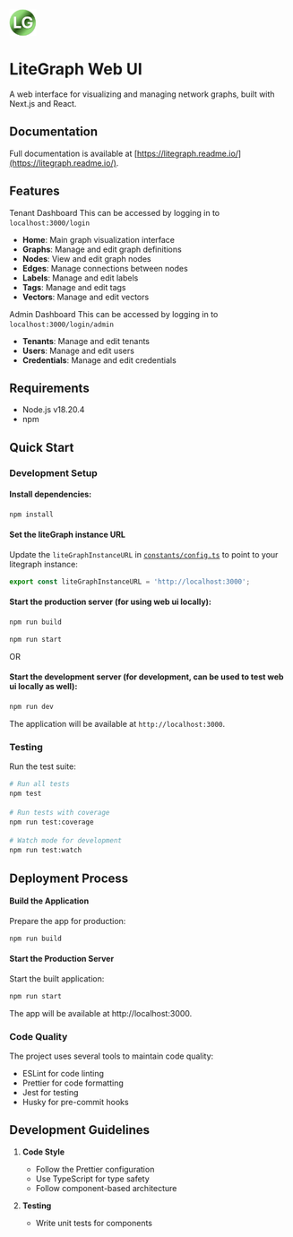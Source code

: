 <img src="https://raw.githubusercontent.com/jchristn/LiteGraph/refs/heads/main/assets/favicon.png" height="48">

# LiteGraph Web UI

A web interface for visualizing and managing network graphs, built with Next.js and React.

## Documentation 

Full documentation is available at [https://litegraph.readme.io/](https://litegraph.readme.io/).

## Features

Tenant Dashboard
This can be accessed by logging in to `localhost:3000/login`

- **Home**: Main graph visualization interface
- **Graphs**: Manage and edit graph definitions
- **Nodes**: View and edit graph nodes
- **Edges**: Manage connections between nodes
- **Labels**: Manage and edit labels
- **Tags**: Manage and edit tags
- **Vectors**: Manage and edit vectors

Admin Dashboard
This can be accessed by logging in to `localhost:3000/login/admin`

- **Tenants**: Manage and edit tenants
- **Users**: Manage and edit users
- **Credentials**: Manage and edit credentials

## Requirements

- Node.js v18.20.4
- npm

## Quick Start

### Development Setup

#### Install dependencies:

```bash
npm install
```

#### Set the liteGraph instance URL

Update the `liteGraphInstanceURL` in [`constants/config.ts`](constants/config.ts) to point to your litegraph instance:

```typescript
export const liteGraphInstanceURL = 'http://localhost:3000';
```

#### Start the production server (for using web ui locally):

```bash
npm run build
```

```bash
npm run start
```

OR

#### Start the development server (for development, can be used to test web ui locally as well):

```bash
npm run dev
```

The application will be available at `http://localhost:3000`.

### Testing

Run the test suite:

```bash
# Run all tests
npm test

# Run tests with coverage
npm run test:coverage

# Watch mode for development
npm run test:watch
```

## Deployment Process

#### Build the Application

Prepare the app for production:

```bash
npm run build
```

#### Start the Production Server

Start the built application:

```bash
npm run start
```

The app will be available at http://localhost:3000.

### Code Quality

The project uses several tools to maintain code quality:

- ESLint for code linting
- Prettier for code formatting
- Jest for testing
- Husky for pre-commit hooks

## Development Guidelines

1. **Code Style**

   - Follow the Prettier configuration
   - Use TypeScript for type safety
   - Follow component-based architecture

2. **Testing**
   - Write unit tests for components
